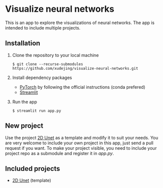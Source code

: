 # Visualize neural networks
This is an app to explore the visualizations of neural networks. The app is intended to include multiple projects.

## Installation
1. Clone the repository to your local machine

    ```
    $ git clone --recurse-submodules https://github.com/xudejing/visualize-neural-networks.git
    ```

2. Install dependency packages
    * [PyTorch](https://pytorch.org) by following the official instructions (conda prefered)
    * [Streamlit](https://streamlit.io)

3. Run the app
    ```
    $ streamlit run app.py
    ```

## New project
Use the project [2D Unet](https://github.com/xudejing/visualize-unet2d) as a template and modify it to suit your needs. You are very welcome to include your own project in this app, just send a pull request if you want. To make your project visible, you need to include your project repo as a submodule and register it in *app.py*.

## Included projects
- [2D Unet](https://github.com/xudejing/visualize-unet2d) (template)
